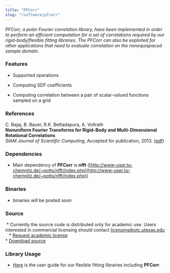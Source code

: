 ```yaml
---
title: "PFCorr"
slug: "/software/pfcorr"
---
```

_PFCorr, a polar Fourier correlation library, have been implemented in order to perform an efficient computation for a set of correlations required by our rigid-body/flexible fitting libraries. The PFCorr can also be exploited for other applications that need to evaluate correlation on the nonequispaced sample domain._

### Features

*   Supported operations

*   Computing SDF coefficients
*   Computing correlation between a pair of scalar-valued functions sampled on a grid

  
### References
C. Bajaj, B. Bauer, R.K. Bettadapura, A. Vollrath   
**Nonuniform Fourier Transforms for Rigid-Body and Multi-Dimensional Rotational Correlations**  
_SIAM Journal of Scientific Computing_, Accepted for publication, 2013. ([pdf](http://cvcweb.ices.utexas.edu/cvc/papers/2013/journal/Pf2Corr-r.pdf))

### Dependencies

*   Main dependency of **PFCorr** is **nfft** ([http://www-user.tu-chemnitz.de/~potts/nfft/index.php](http://www-user.tu-chemnitz.de/~potts/nfft/index.php))

### Binaries

*   binaries will be posted soon

### Source

 \* Currently the source code is distributed only for academic use. Users interested in commercial licensing should contact licensing@otc.utexas.edu   
     
\* [Request academic license](http://cvcweb.ices.utexas.edu/software/license/Fitting.license_mail.php)     
\* [Download source](http://cvcweb.ices.utexas.edu/cvcwp/?page_id=2385)

### Library Usage

*   [Here](http://cvcweb.ices.utexas.edu/tutorial/Fitting/PFCorr-Tutorial.pdf) is the user guide for our flexible fitting libraries including **PFCorr**.
